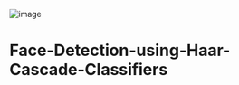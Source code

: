 ![image](https://github.com/user-attachments/assets/f8cd801d-3e8c-402a-a288-19eca62610fe)

# Face-Detection-using-Haar-Cascade-Classifiers
